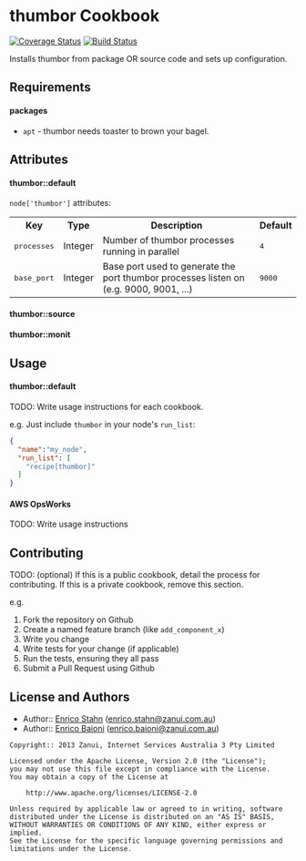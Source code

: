 thumbor Cookbook
================
[![Coverage Status](https://coveralls.io/repos/zanui/chef-thumbor/badge.png)](https://coveralls.io/r/zanui/chef-thumbor)
[![Build Status](https://travis-ci.org/zanui/chef-thumbor.png?branch=master)](https://travis-ci.org/zanui/chef-thumbor)

Installs thumbor from package OR source code and sets up configuration.


Requirements
------------

#### packages
- `apt` - thumbor needs toaster to brown your bagel.

Attributes
----------

#### thumbor::default
`node['thumbor']` attributes:
<table>
  <tr>
    <th>Key</th>
    <th>Type</th>
    <th>Description</th>
    <th>Default</th>
  </tr>
  <tr>
    <td><tt>processes</tt></td>
    <td>Integer</td>
    <td>Number of thumbor processes running in parallel</td>
    <td><tt>4</tt></td>
  </tr>
  <tr>
    <td><tt>base_port</tt></td>
    <td>Integer</td>
    <td>Base port used to generate the port thumbor processes listen on (e.g. 9000, 9001, ...)</td>
    <td><tt>9000</tt></td>
  </tr>
</table>

#### thumbor::source

#### thumbor::monit


Usage
-----
#### thumbor::default
TODO: Write usage instructions for each cookbook.

e.g.
Just include `thumbor` in your node's `run_list`:

```json
{
  "name":"my_node",
  "run_list": [
    "recipe[thumbor]"
  ]
}
```

#### AWS OpsWorks
TODO: Write usage instructions


Contributing
------------
TODO: (optional) If this is a public cookbook, detail the process for contributing. If this is a private cookbook, remove this section.

e.g.
1. Fork the repository on Github
2. Create a named feature branch (like `add_component_x`)
3. Write you change
4. Write tests for your change (if applicable)
5. Run the tests, ensuring they all pass
6. Submit a Pull Request using Github

License and Authors
-------------------
- Author:: [Enrico Stahn](https://github.com/estahn) (<enrico.stahn@zanui.com.au>)
- Author:: [Enrico Baioni](https://github.com/ebaioni) (<enrico.baioni@zanui.com.au>)

```text
Copyright:: 2013 Zanui, Internet Services Australia 3 Pty Limited

Licensed under the Apache License, Version 2.0 (the "License");
you may not use this file except in compliance with the License.
You may obtain a copy of the License at

    http://www.apache.org/licenses/LICENSE-2.0

Unless required by applicable law or agreed to in writing, software
distributed under the License is distributed on an "AS IS" BASIS,
WITHOUT WARRANTIES OR CONDITIONS OF ANY KIND, either express or implied.
See the License for the specific language governing permissions and
limitations under the License.
```
